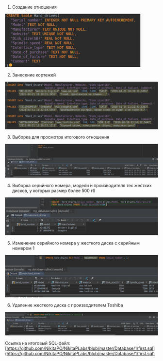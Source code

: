 1. Создание отношения

![Create table](/Database/1/1.png)

2. Занесение кортежей

![](/Database/1/2.png)

3. Выборка для просмотра итогового отношения

![](/Database/1/3.png)

4. Выборка серийного номера, модели и производителя тех жестких дисков, у которых размер более 500 гб

![](/Database/1/4.png)

5. Изменение серийного номера у жесткого диска с серийным номером 1

![](/Database/1/5.png)

6. Удаление жесткого диска с производителем Toshiba

![](/Database/1/6.png)

Ссылка на итоговый SQL-файл: [https://github.com/NikitaPO/NikitaPLabs/blob/master/Database/1/first.sql](https://github.com/NikitaPO/NikitaPLabs/blob/master/Database/1/first.sql)
